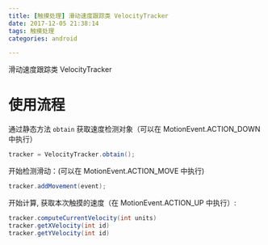 ```yaml
---
title: [触摸处理] 滑动速度跟踪类 VelocityTracker
date: 2017-12-05 21:38:14
tags: 触摸处理
categories: android

---
```


滑动速度跟踪类 VelocityTracker

# 使用流程

通过静态方法 `obtain` 获取速度检测对象（可以在 MotionEvent.ACTION_DOWN 中执行）

```java
tracker = VelocityTracker.obtain();
```

开始检测滑动：(可以在 MotionEvent.ACTION_MOVE 中执行)

```java
tracker.addMovement(event);
```

开始计算, 获取本次触摸的速度（在 MotionEvent.ACTION_UP 中执行）:

```java
tracker.computeCurrentVelocity(int units)
tracker.getXVelocity(int id)
tracker.getYVelocity(int id)
```